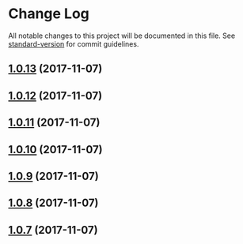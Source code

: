 # Change Log

All notable changes to this project will be documented in this file. See [standard-version](https://github.com/conventional-changelog/standard-version) for commit guidelines.

<a name="1.0.13"></a>
## [1.0.13](https://github.com/svenanders/react-iframe/compare/v1.0.10...v1.0.13) (2017-11-07)



<a name="1.0.12"></a>
## [1.0.12](https://github.com/svenanders/react-iframe/compare/v1.0.11...v1.0.12) (2017-11-07)



<a name="1.0.11"></a>
## [1.0.11](https://github.com/svenanders/react-iframe/compare/v1.0.10...v1.0.11) (2017-11-07)



<a name="1.0.10"></a>
## [1.0.10](https://github.com/svenanders/react-iframe/compare/v1.0.9...v1.0.10) (2017-11-07)



<a name="1.0.9"></a>
## [1.0.9](https://github.com/svenanders/react-iframe/compare/v1.0.8...v1.0.9) (2017-11-07)



<a name="1.0.8"></a>
## [1.0.8](https://github.com/svenanders/react-iframe/compare/v0.0.4...v1.0.8) (2017-11-07)



<a name="1.0.7"></a>
## [1.0.7](https://github.com/svenanders/react-iframe/compare/v0.0.4...v1.0.7) (2017-11-07)
